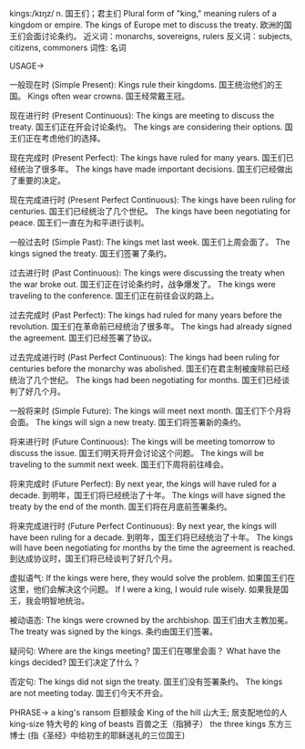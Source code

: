 kings:/kɪŋz/
n.
国王们；君主们
Plural form of "king," meaning rulers of a kingdom or empire.
The kings of Europe met to discuss the treaty. 欧洲的国王们会面讨论条约。
近义词：monarchs, sovereigns, rulers
反义词：subjects, citizens, commoners
词性: 名词

USAGE->

一般现在时 (Simple Present):
Kings rule their kingdoms. 国王统治他们的王国。
Kings often wear crowns. 国王经常戴王冠。

现在进行时 (Present Continuous):
The kings are meeting to discuss the treaty. 国王们正在开会讨论条约。
The kings are considering their options. 国王们正在考虑他们的选择。

现在完成时 (Present Perfect):
The kings have ruled for many years. 国王们已经统治了很多年。
The kings have made important decisions. 国王们已经做出了重要的决定。

现在完成进行时 (Present Perfect Continuous):
The kings have been ruling for centuries.  国王们已经统治了几个世纪。
The kings have been negotiating for peace. 国王们一直在为和平进行谈判。

一般过去时 (Simple Past):
The kings met last week. 国王们上周会面了。
The kings signed the treaty. 国王们签署了条约。

过去进行时 (Past Continuous):
The kings were discussing the treaty when the war broke out. 国王们正在讨论条约时，战争爆发了。
The kings were traveling to the conference. 国王们正在前往会议的路上。

过去完成时 (Past Perfect):
The kings had ruled for many years before the revolution. 国王们在革命前已经统治了很多年。
The kings had already signed the agreement. 国王们已经签署了协议。

过去完成进行时 (Past Perfect Continuous):
The kings had been ruling for centuries before the monarchy was abolished. 国王们在君主制被废除前已经统治了几个世纪。
The kings had been negotiating for months. 国王们已经谈判了好几个月。


一般将来时 (Simple Future):
The kings will meet next month. 国王们下个月将会面。
The kings will sign a new treaty. 国王们将签署新的条约。

将来进行时 (Future Continuous):
The kings will be meeting tomorrow to discuss the issue. 国王们明天将开会讨论这个问题。
The kings will be traveling to the summit next week. 国王们下周将前往峰会。

将来完成时 (Future Perfect):
By next year, the kings will have ruled for a decade. 到明年，国王们将已经统治了十年。
The kings will have signed the treaty by the end of the month. 国王们将在月底前签署条约。

将来完成进行时 (Future Perfect Continuous):
By next year, the kings will have been ruling for a decade. 到明年，国王们将已经统治了十年。
The kings will have been negotiating for months by the time the agreement is reached. 到达成协议时，国王们将已经谈判了好几个月。

虚拟语气:
If the kings were here, they would solve the problem. 如果国王们在这里，他们会解决这个问题。
If I were a king, I would rule wisely. 如果我是国王，我会明智地统治。

被动语态:
The kings were crowned by the archbishop. 国王们由大主教加冕。
The treaty was signed by the kings. 条约由国王们签署。

疑问句:
Where are the kings meeting? 国王们在哪里会面？
What have the kings decided? 国王们决定了什么？

否定句:
The kings did not sign the treaty. 国王们没有签署条约。
The kings are not meeting today. 国王们今天不开会。


PHRASE->
a king's ransom 巨额赎金
King of the hill 山大王; 居支配地位的人
king-size  特大号的
king of beasts  百兽之王（指狮子）
the three kings  东方三博士 (指《圣经》中给初生的耶稣送礼的三位国王)
